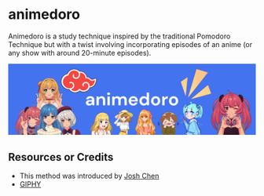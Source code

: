# animedoro

Animedoro is a study technique inspired by the traditional Pomodoro Technique but with a twist involving incorporating episodes of an anime (or any show with around 20-minute episodes).

![banner](https://raw.githubusercontent.com/prabesh09/animedoro/main/public/banner.png)


## Resources or Credits
 - This method was introduced by [Josh Chen](https://www.youtube.com/watch?v=bUjGZJIgse0)
 - [GIPHY](https://support.giphy.com/hc/en-us/articles/360020027752-GIPHY-User-Terms-of-Service)
